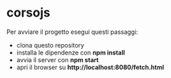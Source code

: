 # corsojs

Per avviare il progetto esegui questi passaggi:

* clona questo repository
* installa le dipendenze con **npm install**
* avvia il server con **npm start**
* apri il browser su **http://localhost:8080/fetch.html**
